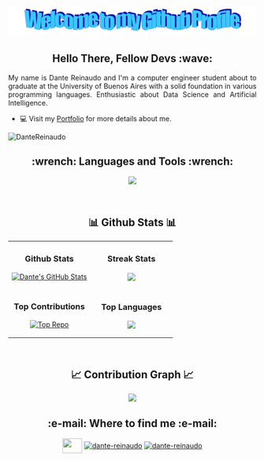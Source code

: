 <div align="center">
  <img src="/images/welcome.png?raw=true" style="max-width: 100%;" alt="Welcome to my Github Profile" />
  <br />
</div>

<!--Start Intro--> 
<h2 align="center"> Hello There, Fellow Devs :wave: </h2>
<p align="justify">My name is Dante Reinaudo and I'm a computer engineer student about to graduate at the University of Buenos Aires with a solid foundation in various programming languages. Enthusiastic about Data Science and Artificial Intelligence.</p> 

- 💻 Visit my [Portfolio](https://dantereinaudo.github.io/) for more details about me.
<!--End Intro-->

<!--Profile Count Badge-->
<p align="left">
  <img src="https://komarev.com/ghpvc/?username=DanteReinaudo&label=Profile%20views&color=770677&style=for-the-badge&logo=star" alt="DanteReinaudo" style="padding-right:20px;" />
</p>


<h2 align="center"> :wrench: Languages and Tools :wrench:</h2>
<p align="center">
<img width="500px"  src="https://skillicons.dev/icons?i=py,c,java,js,ts,rust,solidity,html,css,matlab,linux,react,nodejs,express,fastapi,postgres,mongo,firebase,git,docker,tensorflow,sklearn&perline=11"  />
</p>

<br />

<!--Github stats Table--> 
<h2 align="center"> 📊 Github Stats 📊</h2>

<table width="100%">
  <tr>
    <td width="50%">
      <h3 align="center"><strong>Github Stats</strong></h3>
      <p align="center">
        <a href="https://github.com/DanteReinaudo">
          <img align="center" src="https://github-readme-stats.vercel.app/api?username=DanteReinaudo&hide=contribs&show_icons=true&line_height=27&count_private=true&title_color=ffffff&text_color=c9cacc&icon_color=2bbc8a&bg_color=1d1f21" alt="Dante's GitHub Stats" />
        </a>
      </p>
    </td>
    <td width="50%">
      <h3 align="center"><strong>Streak Stats</strong></h3>
      <p align="center">
        <a href="https://github.com/DanteReinaudo">
          <img align="center" src="https://github-readme-streak-stats.herokuapp.com/?user=DanteReinaudo&theme=dark&count_private=true&bg_color=0d1116&title_color=ce09ec&text_color=a4aacb&icon_color=007ec"   />
        </a>
      </p>
    </td>
  </tr>
  <tr>
    <td width="50%">
      <h3 align="center"><strong>Top Contributions</strong></h3>
      <p align="center">
        <a href="https://github.com/DanteReinaudo">
          <img align="center" src="https://github-contributor-stats.vercel.app/api?username=DanteReinaudo&limit=3&theme=dark&show_owner=true&combine_all_yearly_contributions=true" alt="Top Repo" />
        </a>
      </p>
    </td>
    <td width="50%">
      <h3 align="center"><strong>Top Languages</strong></h3>
      <p align="center">
         <a href="https://github.com/DanteReinaudo">
          <img align="center" src="https://github-readme-stats.vercel.app/api/top-langs/?username=DanteReinaudo&title_color=ffffff&text_color=c9cacc&hide=assembly,html,css&icon_color=2bbc8a&bg_color=1d1f21&langs_count=3" /></a>
        </a>
      </p>
    </td>
  </tr>
</table>
<br />

<!--Contribution Graph-->
<h2 align="center"> 📈 Contribution Graph 📈</h2>
<div align="center">
    <img src="https://github-readme-activity-graph.vercel.app/graph?username=DanteReinaudo&bg_color=161616&color=fdfdfd&line=f18701&point=d95b0c&area=true&hide_border=false" border-radius="15">
</div>
 

<h2 align="center">:e-mail:  Where to find me :e-mail: </h2>
<p align="center"> 
  <a href="https://github.com/DanteReinaudo" target="blank"> <img align="center" src="https://cdn.jsdelivr.net/npm/simple-icons@3.0.1/icons/github.svg" height="30" width="40" /></a> 
  <a href="https://www.linkedin.com/in/dante-reinaudo/" target="blank"><img align="center" src="https://cdn.jsdelivr.net/npm/simple-icons@3.0.1/icons/linkedin.svg" alt="dante-reinaudo" height="30" width="40" /></a>  
  <a href="https://www.instagram.com/dante.tabareski/?hl=es-la" target="blank"><img align="center" src="https://cdn.jsdelivr.net/npm/simple-icons@3.0.1/icons/instagram.svg" alt="dante-reinaudo" height="30" width="40" /></a>  
</p>


